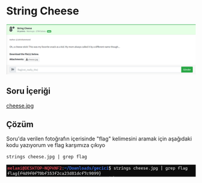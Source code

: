 # String Cheese
![Soru](https://github.com/mel4mi/Huntress2023-Writeups/blob/main/Depo/Warmups/String_cheese/string_chesee.png)
## Soru İçeriği
[cheese.jpg](https://github.com/mel4mi/Huntress2023-Writeups/blob/main/Depo/Warmups/String_cheese/cheese.jpg)

## Çözüm
Soru'da verilen fotoğrafın içerisinde "flag" kelimesini aramak için aşağıdaki kodu yazıyorum ve flag karşımıza çıkıyo 
```
strings cheese.jpg | grep flag
```
![](https://github.com/mel4mi/Huntress2023-Writeups/blob/main/Depo/Warmups/String_cheese/Screenshot_3.png)


